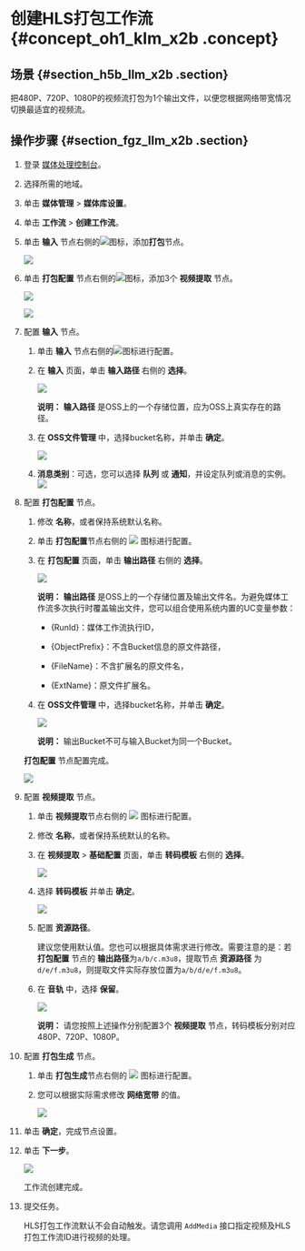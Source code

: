 # 创建HLS打包工作流 {#concept_oh1_klm_x2b .concept}

## 场景 {#section_h5b_llm_x2b .section}

把480P、720P、1080P的视频流打包为1个输出文件，以便您根据网络带宽情况切换最适宜的视频流。

## 操作步骤 {#section_fgz_llm_x2b .section}

1.  登录 [媒体处理控制台](https://mts.console.aliyun.com/?spm=5176.2020520001.0.0.6RsosT#/mts/oss)。
2.  选择所需的地域。
3.  单击 **媒体管理** \> **媒体库设置**。
4.  单击 **工作流** \> **创建工作流**。
5.  单击 **输入** 节点右侧的![](http://static-aliyun-doc.oss-cn-hangzhou.aliyuncs.com/assets/img/18620/153717351810193_zh-CN.png)图标，添加**打包**节点。

    ![](http://static-aliyun-doc.oss-cn-hangzhou.aliyuncs.com/assets/img/18620/153717351810197_zh-CN.png)

6.  单击 **打包配置** 节点右侧的![](http://static-aliyun-doc.oss-cn-hangzhou.aliyuncs.com/assets/img/18620/153717351910194_zh-CN.png)图标，添加3个 **视频提取** 节点。

    ![](http://static-aliyun-doc.oss-cn-hangzhou.aliyuncs.com/assets/img/18620/153717351910198_zh-CN.png)

    ![](http://static-aliyun-doc.oss-cn-hangzhou.aliyuncs.com/assets/img/18620/153717351910199_zh-CN.png)

7.  配置 **输入** 节点。
    1.  单击 **输入** 节点右侧的![](http://static-aliyun-doc.oss-cn-hangzhou.aliyuncs.com/assets/img/18620/153717351910194_zh-CN.png)图标进行配置。
    2.  在 **输入** 页面，单击 **输入路径** 右侧的 **选择**。

        ![](http://static-aliyun-doc.oss-cn-hangzhou.aliyuncs.com/assets/img/18620/153717351910200_zh-CN.png)

        **说明：** **输入路径** 是OSS上的一个存储位置，应为OSS上真实存在的路径。

    3.  在 **OSS文件管理** 中，选择bucket名称，并单击 **确定**。

        ![](http://static-aliyun-doc.oss-cn-hangzhou.aliyuncs.com/assets/img/18620/153717351910202_zh-CN.png)

    4.  **消息类别**：可选，您可以选择 **队列** 或 **通知**，并设定队列或消息的实例。![](http://static-aliyun-doc.oss-cn-hangzhou.aliyuncs.com/assets/img/18620/153717351910203_zh-CN.png)
8.  配置 **打包配置** 节点。

    1.  修改 **名称**，或者保持系统默认名称。
    2.  单击 **打包配置**节点右侧的 ![](http://static-aliyun-doc.oss-cn-hangzhou.aliyuncs.com/assets/img/18620/153717351910194_zh-CN.png) 图标进行配置。
    3.  在 **打包配置** 页面，单击 **输出路径** 右侧的 **选择**。

        ![](http://static-aliyun-doc.oss-cn-hangzhou.aliyuncs.com/assets/img/18620/153717352010205_zh-CN.png)

        **说明：** **输出路径** 是OSS上的一个存储位置及输出文件名。为避免媒体工作流多次执行时覆盖输出文件，您可以组合使用系统内置的UC变量参数：

        -   \{RunId\}：媒体工作流执行ID，

        -   \{ObjectPrefix\}：不含Bucket信息的原文件路径，

        -   \{FileName\}：不含扩展名的原文件名，

        -   \{ExtName\}：原文件扩展名。

    4.  在 **OSS文件管理** 中，选择bucket名称，并单击 **确定**。

        ![](http://static-aliyun-doc.oss-cn-hangzhou.aliyuncs.com/assets/img/18620/153717352010207_zh-CN.png)

        **说明：** 输出Bucket不可与输入Bucket为同一个Bucket。

    **打包配置** 节点配置完成。

    ![](http://static-aliyun-doc.oss-cn-hangzhou.aliyuncs.com/assets/img/18620/153717352010208_zh-CN.png)

9.  配置 **视频提取** 节点。
    1.  单击 **视频提取**节点右侧的 ![](http://static-aliyun-doc.oss-cn-hangzhou.aliyuncs.com/assets/img/18620/153717351910194_zh-CN.png) 图标进行配置。
    2.  修改 **名称**，或者保持系统默认的名称。
    3.  在 **视频提取** \> **基础配置** 页面，单击 **转码模板** 右侧的 **选择**。

        ![](http://static-aliyun-doc.oss-cn-hangzhou.aliyuncs.com/assets/img/18620/153717352010209_zh-CN.png)

    4.  选择 **转码模板** 并单击 **确定**。

        ![](http://static-aliyun-doc.oss-cn-hangzhou.aliyuncs.com/assets/img/18620/153717352010210_zh-CN.png)

    5.  配置 **资源路径**。

        建议您使用默认值。您也可以根据具体需求进行修改。需要注意的是：若 **打包配置** 节点的 **输出路径**为`a/b/c.m3u8`，提取节点 **资源路径** 为`d/e/f.m3u8`，则提取文件实际存放位置为`a/b/d/e/f.m3u8`。

    6.  在 **音轨** 中，选择 **保留**。

        ![](http://static-aliyun-doc.oss-cn-hangzhou.aliyuncs.com/assets/img/18620/153717352010216_zh-CN.png)

        **说明：** 请您按照上述操作分别配置3个 **视频提取** 节点，转码模板分别对应480P、720P、1080P。

10. 配置 **打包生成** 节点。
    1.  单击 **打包生成**节点右侧的 ![](http://static-aliyun-doc.oss-cn-hangzhou.aliyuncs.com/assets/img/18620/153717351910194_zh-CN.png) 图标进行配置。
    2.  您可以根据实际需求修改 **网络宽带** 的值。

        ![](http://static-aliyun-doc.oss-cn-hangzhou.aliyuncs.com/assets/img/18620/153717352010217_zh-CN.png)

11. 单击 **确定**，完成节点设置。
12. 单击 **下一步**。

    ![](http://static-aliyun-doc.oss-cn-hangzhou.aliyuncs.com/assets/img/18620/153717352010218_zh-CN.png)

    工作流创建完成。

13. 提交任务。

    HLS打包工作流默认不会自动触发。请您调用 `AddMedia` 接口指定视频及HLS打包工作流ID进行视频的处理。


